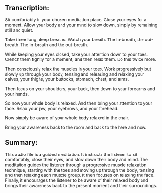 ## Transcription:

Sit comfortably in your chosen meditation place. Close your eyes for a moment. Allow your body and your mind to slow down, simply by remaining still and quiet.

Take three long, deep breaths. Watch your breath. The in-breath, the out-breath. The in-breath and the out-breath.

While keeping your eyes closed, take your attention down to your toes. Clench them tightly for a moment, and then relax them. Do this twice more.

Then consciously relax the muscles in your toes. Work progressively but slowly up through your body, tensing and releasing and relaxing your calves, your thighs, your buttocks, stomach, chest, and arms.

Then focus on your shoulders, your back, then down to your forearms and your hands.

So now your whole body is relaxed. And then bring your attention to your face. Relax your jaw, your eyebrows, and your forehead.

Now simply be aware of your whole body relaxed in the chair.

Bring your awareness back to the room and back to the here and now.

## Summary:

This audio file is a guided meditation. It instructs the listener to sit comfortably, close their eyes, and slow down their body and mind. The meditation guides the listener through a progressive muscle relaxation technique, starting with the toes and moving up through the body, tensing and then relaxing each muscle group. It then focuses on relaxing the face. Finally, it encourages the listener to be aware of their relaxed body and brings their awareness back to the present moment and their surroundings.


